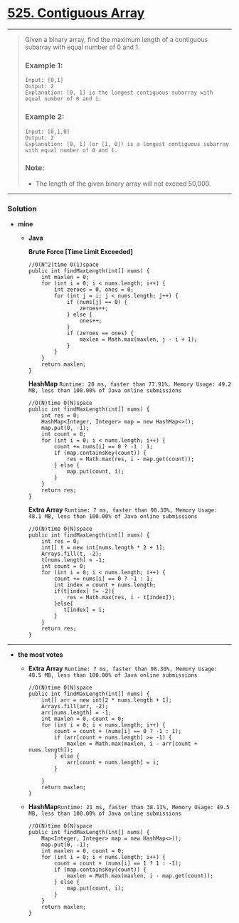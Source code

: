 # [525. Contiguous Array](https://leetcode.com/problems/contiguous-array/)
---

> Given a binary array, find the maximum length of a contiguous subarray with equal number of 0 and 1.
>
> ### Example 1:
> ```
> Input: [0,1]
> Output: 2
> Explanation: [0, 1] is the longest contiguous subarray with equal number of 0 and 1.
> ```
>
> ### Example 2:
> ```
> Input: [0,1,0]
> Output: 2
> Explanation: [0, 1] (or [1, 0]) is a longest contiguous subarray with equal number of 0 and 1.
> ```
>
> ### Note:
> * The length of the given binary array will not exceed 50,000.

---

### Solution
* **mine**
  * **Java**
    
    **Brute Force [Time Limit Exceeded]**
    ```
    //O(N^2)time O(1)space
    public int findMaxLength(int[] nums) {
        int maxlen = 0;
        for (int i = 0; i < nums.length; i++) {
            int zeroes = 0, ones = 0;
            for (int j = i; j < nums.length; j++) {
                if (nums[j] == 0) {
                    zeroes++;
                } else {
                    ones++;
                }
                if (zeroes == ones) {
                    maxlen = Math.max(maxlen, j - i + 1);
                }
            }
        }
        return maxlen;
    }
    ```
    
    **HashMap** `Runtime: 20 ms, faster than 77.91%, Memory Usage: 49.2 MB, less than 100.00% of Java online submissions`
    ```
    //O(N)time O(N)space
    public int findMaxLength(int[] nums) {
        int res = 0;
        HashMap<Integer, Integer> map = new HashMap<>();
        map.put(0, -1);
        int count = 0;
        for (int i = 0; i < nums.length; i++) {
            count += nums[i] == 0 ? -1 : 1;
            if (map.containsKey(count)) {
                res = Math.max(res, i - map.get(count));
            } else {
                map.put(count, i);
            }
        }
        return res;
    }
    ```
    
    **Extra Array** `Runtime: 7 ms, faster than 98.30%, Memory Usage: 48.1 MB, less than 100.00% of Java online submissions`
    ```
    //O(N)time O(N)space
    public int findMaxLength(int[] nums) {
        int res = 0;
        int[] t = new int[nums.length * 2 + 1];
        Arrays.fill(t, -2);
        t[nums.length] = -1;
        int count = 0;
        for (int i = 0; i < nums.length; i++) {
            count += nums[i] == 0 ? -1 : 1;
            int index = count + nums.length;
            if(t[index] != -2){
                res = Math.max(res, i - t[index]);
            }else{
               t[index] = i;  
            }
        }
        return res;
    }
    ```
    
---

* **the most votes**
  
  * **Extra Array** `Runtime: 7 ms, faster than 98.30%, Memory Usage: 48.5 MB, less than 100.00% of Java online submissions`
    ```
    //O(N)time O(N)space
    public int findMaxLength(int[] nums) {
        int[] arr = new int[2 * nums.length + 1];
        Arrays.fill(arr, -2);
        arr[nums.length] = -1;
        int maxlen = 0, count = 0;
        for (int i = 0; i < nums.length; i++) {
            count = count + (nums[i] == 0 ? -1 : 1);
            if (arr[count + nums.length] >= -1) {
                maxlen = Math.max(maxlen, i - arr[count + nums.length]);
            } else {
                arr[count + nums.length] = i;
            }

        }
        return maxlen;
    }
    ```
  
  * **HashMap**`Runtime: 21 ms, faster than 38.11%, Memory Usage: 49.5 MB, less than 100.00% of Java online submissions`
    ```
    //O(N)time O(N)space
    public int findMaxLength(int[] nums) {
        Map<Integer, Integer> map = new HashMap<>();
        map.put(0, -1);
        int maxlen = 0, count = 0;
        for (int i = 0; i < nums.length; i++) {
            count = count + (nums[i] == 1 ? 1 : -1);
            if (map.containsKey(count)) {
                maxlen = Math.max(maxlen, i - map.get(count));
            } else {
                map.put(count, i);
            }
        }
        return maxlen;
    }
    ```
